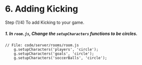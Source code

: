 # 6. Adding Kicking

Step (1/4) To add Kicking to your game. 

##### 1. In `room.js`, Change the `setupCharacters` functions to be circles.

```
// File: code/server/rooms/room.js
	g.setupCharacters('players', 'circle');
	g.setupCharacters('goals', 'circle');
	g.setupCharacters('soccerBalls', 'circle');
```